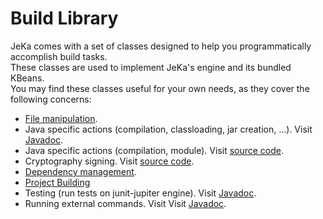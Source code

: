 # Build Library

JeKa comes with a set of classes designed to help you programmatically accomplish build tasks.  
These classes are used to implement JeKa's engine and its bundled KBeans.  
You may find these classes useful for your own needs, as they cover the following concerns:

- [File manipulation](api-files.md).
- Java specific actions (compilation, classloading, jar creation, ...). Visit [Javadoc](https://jeka-dev.github.io/jeka/javadoc/dev/jeka/core/api/java/package-frame.html).
- Java specific actions (compilation, module). Visit [source code](https://github.com/jeka-dev/jeka/tree/master/core/src/main/java/dev/jeka/core/api/kotlin).
- Cryptography signing. Visit [source code](https://github.com/jeka-dev/jeka/tree/master/core/src/main/java/dev/jeka/core/api/crypto).
- [Dependency management](api-dependency-management.md).
- [Project Building](api-project.md)
- Testing (run tests on junit-jupiter engine). Visit [Javadoc](https://jeka-dev.github.io/jeka/javadoc/dev/jeka/core/api/testing/package-frame.html).
- Running external commands. Visit Visit [Javadoc](https://jeka-dev.github.io/jeka/javadoc/dev/jeka/core/api/system/JkProcess.html).